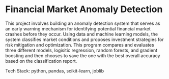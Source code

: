 # Financial Market Anomaly Detection

This project involves building an anomaly detection system that serves as an early warning mechanism for identifying potential financial market crashes before they occur. Using data and machine learning models, the system classifies market conditions and proposes investment strategies for risk mitigation and optimization. This program compares and evaluates three different models, logisitic regression, random forests, and gradient boosting and then chooses to save the one with the best overall accuracy based on the classification report.

Tech Stack: python, pandas, scikit-learn, joblib
